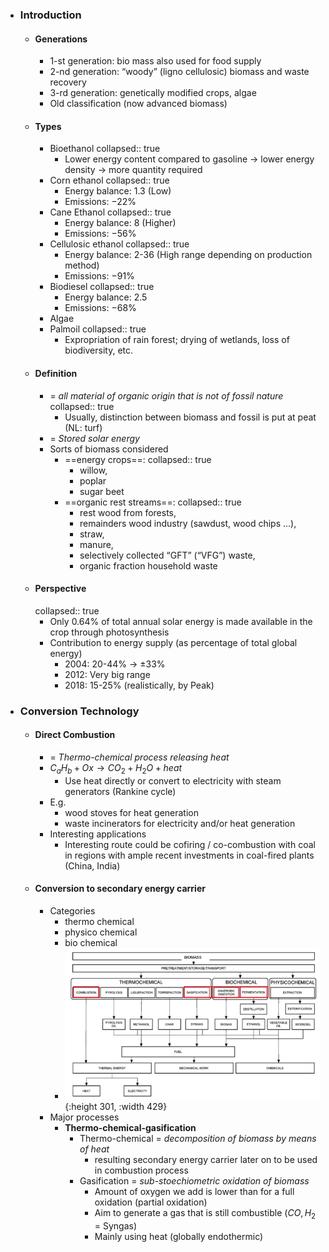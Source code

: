 - ### Introduction
	- #### Generations
		- 1-st generation: bio mass also used for food supply
		- 2-nd generation: “woody” (ligno cellulosic) biomass and waste recovery
		- 3-rd generation: genetically modified crops, algae
		- Old classification (now advanced biomass)
	- #### Types
		- Bioethanol
		  collapsed:: true
			- Lower energy content compared to gasoline -> lower energy density -> more quantity required
		- Corn ethanol
		  collapsed:: true
			- Energy balance: 1.3 (Low)
			- Emissions: $-22\%$
		- Cane Ethanol
		  collapsed:: true
			- Energy balance: 8 (Higher)
			- Emissions: $-56\%$
		- Cellulosic ethanol
		  collapsed:: true
			- Energy balance: 2-36 (High range depending on production method)
			- Emissions: $-91\%$
		- Biodiesel
		  collapsed:: true
			- Energy balance: 2.5
			- Emissions: $-68\%$
		- Algae
		- Palmoil
		  collapsed:: true
			- Expropriation of rain forest; drying of wetlands, loss of biodiversity, etc.
	- #### Definition
		- = *all material of organic origin that is not of fossil nature*
		  collapsed:: true
			- Usually, distinction between biomass and fossil is put at peat (NL: turf)
		- = *Stored solar energy*
		- Sorts of biomass considered
			- ==energy crops==:
			  collapsed:: true
				- willow,
				- poplar
				- sugar beet
			- ==organic rest streams==:
			  collapsed:: true
				- rest wood from forests,
				- remainders wood industry (sawdust, wood chips ...),
				- straw,
				- manure,
				- selectively collected “GFT” (“VFG”) waste,
				- organic fraction household waste
	- #### Perspective
	  collapsed:: true
		- Only 0.64% of total annual solar energy is made available in the crop through photosynthesis
		- Contribution to energy supply (as percentage of total global energy)
			- 2004: 20-44% -> ±33%
			- 2012: Very big range
			- 2018: 15-25% (realistically, by Peak)
- ### Conversion Technology
	- #### Direct Combustion
		- = *Thermo-chemical process releasing heat*
		- $C_aH_b + Ox \rightarrow CO_2+H_2O +heat$
			- Use heat directly or convert to electricity with steam generators (Rankine cycle)
		- E.g.
			- wood stoves for heat generation
			- waste incinerators for electricity and/or heat generation
		- Interesting applications
			- Interesting route could be cofiring / co-combustion with coal in regions with ample recent investments in coal-fired plants (China, India)
	- #### Conversion to secondary energy carrier
		- Categories
			- thermo chemical
			- physico chemical
			- bio chemical
			- ![image.png](../assets/image_1682706909139_0.png){:height 301, :width 429}
		- Major processes
			- **Thermo-chemical-gasification**
				- Thermo-chemical = *decomposition of biomass by means of heat*
					- resulting secondary energy carrier later on to be used in combustion process
				- Gasification = *sub-stoechiometric oxidation of biomass*
					- Amount of oxygen we add is lower than for a full oxidation (partial oxidation)
					- Aim to generate a gas that is still combustible ($CO, H_2$ = Syngas)
					- Mainly using heat (globally endothermic)